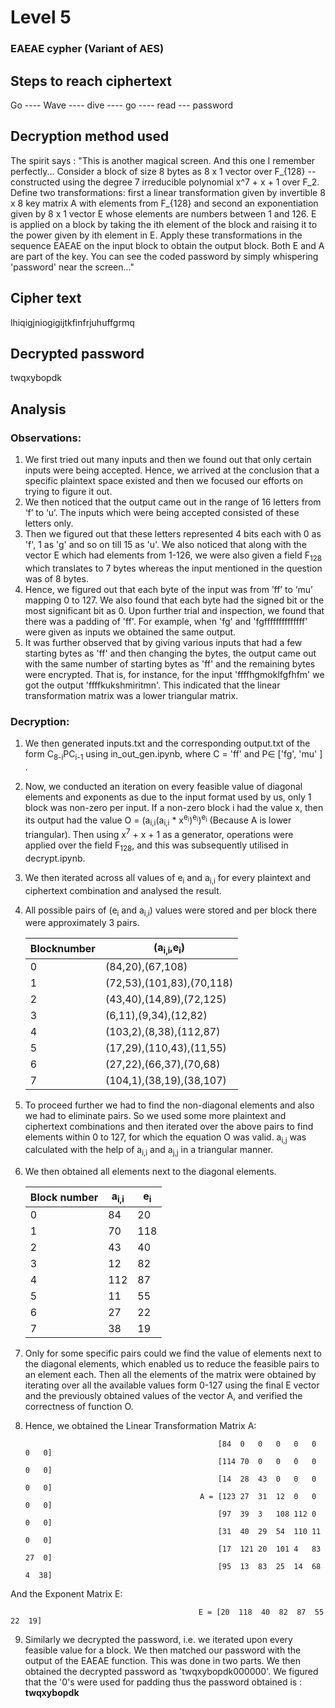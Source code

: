 # Level 5
### EAEAE cypher (Variant of AES)
## Steps to reach ciphertext
Go ---- Wave ---- dive ---- go ---- read --- password
## Decryption method used
The spirit says :
  "This is another magical screen. And this one I remember perfectly...
	Consider a block of size 8 bytes as 8 x 1 vector over F_{128} --
	constructed using the degree 7 irreducible polynomial x^7 + x + 1
	over F_2. Define two transformations: first a linear transformation 
	given by invertible 8 x 8 key matrix A with elements from F_{128} and 
	second an exponentiation given by 8 x 1 vector E whose elements are 
	numbers between 1 and 126. E is applied on a block by taking the ith 
	element of the block and raising it to the power given by ith element in E.
	Apply these transformations in the sequence EAEAE on the input block
	to obtain the output block. Both E and A are part of the key.
	You can see the coded password by simply whispering 'password' near 
	the screen..."
## Cipher text
lhiqigjniogigijtkfinfrjuhuffgrmq
## Decrypted password
twqxybopdk
## Analysis
### Observations:
1. We first tried out many inputs and then we found out that only certain inputs were being accepted. Hence, we arrived at the conclusion that a specific plaintext space existed and then we focused our efforts on trying to figure it out.
2. We then noticed that the output came out in the range of 16 letters from ‘f’ to ‘u’. The inputs which were being accepted consisted of these letters only.
3. Then we figured out that these letters represented 4 bits each with 0 as 'f', 1 as 'g' and so on till 15  as 'u'. We also noticed that along with the vector E which had elements from 1-126, we were also given a field F<sub>128</sub> which translates to 7 bytes whereas the input mentioned in the question was of 8 bytes.
4. Hence, we figured out that each byte of the input was from ’ff’ to ‘mu’ mapping 0 to 127. We also found that each byte had the signed bit or the most significant bit as 0. Upon further trial and inspection, we found that there was a padding of 'ff'. For example, when  'fg' and 'fgffffffffffffff' were given as inputs we obtained the same output.
5. It was further observed that by giving various inputs that had a few starting bytes as 'ff' and then changing the bytes, the output came out with the same number of starting bytes as 'ff' and the remaining bytes were encrypted. That is, for instance, for the input 'ffffhgmoklfgfhfm' we got the output 'ffffkukshmiritmn'. This indicated that the linear transformation matrix was a lower triangular matrix.
### Decryption:
1. We then generated inputs.txt and the corresponding output.txt of the form C<sub>8-i</sub>PC<sub>i-1</sub> using in_out_gen.ipynb, where C = 'ff' and P∈ ['fg', 'mu' ] .
2. Now, we conducted an iteration on every feasible value of diagonal elements and exponents as due to the input format used by us, only 1 block was non-zero per input. If a non-zero block i had the value x, then its output had the value O = (a<sub>i,i</sub>(a<sub>i,i</sub> * x<sup>e<sub>i</sub></sup>)<sup>e<sub>i</sub></sup>)<sup>e<sub>i</sub></sup> (Because A is lower triangular). Then using x<sup>7</sup> + x + 1 as a generator, operations were applied over the field F<sub>128</sub>, and this was subsequently utilised in decrypt.ipynb.
3. We then iterated across all values of e<sub>i</sub> and a<sub>i,i</sub> for every plaintext and ciphertext combination and analysed the result. 
4. All possible pairs of (e<sub>i</sub> and a<sub>i,i</sub>) values were stored and per block there were approximately 3 pairs. 

      |Blocknumber|(a<sub>i,i</sub>,e<sub>i</sub>)|
      |-------------|---------------------------------|
      | 0 | (84,20),(67,108) |
      | 1 | (72,53),(101,83),(70,118) |
      | 2 | (43,40),(14,89),(72,125) |
      | 3 | (6,11),(9,34),(12,82) |
      | 4 | (103,2),(8,38),(112,87) |
      | 5 | (17,29),(110,43),(11,55) |
      | 6 | (27,22),(66,37),(70,68) |
      | 7 |(104,1),(38,19),(38,107) |

5. To proceed further we had to find the non-diagonal elements and also we had to eliminate pairs. So we used some more plaintext and ciphertext combinations and then iterated over the above pairs to find elements within 0 to 127, for which the equation O was valid. a<sub>i,j</sub> was calculated with the help of a<sub>i,i</sub> and a<sub>j,j</sub> in a triangular manner.
6. We then obtained all elements next to the diagonal elements.

      | Block number | a<sub>i,i</sub> | e<sub>i</sub> |
      |---|---|---|
      | 0 | 84 | 20 |
      | 1 | 70 | 118 |
      | 2 | 43 | 40 |
      | 3 | 12 | 82 |
      | 4 | 112 | 87 |
      | 5 | 11 | 55 | 
      | 6 | 27 | 22 |
      | 7 | 38 | 19 |

7. Only for some specific pairs could we find the value of elements next to the diagonal elements, which enabled us to reduce the feasible pairs to an element each. Then all the elements of the matrix were obtained by iterating over all the available values form 0-127 using the final E vector and the previously obtained values of the vector A, and verified the correctness of function O.
8. Hence, we obtained the Linear Transformation Matrix A:

                                                  [84  0   0   0   0   0   0   0] 
                                                  [114 70  0   0   0   0   0   0] 
                                                  [14  28  43  0   0   0   0   0]
                                              A = [123 27  31  12  0   0   0   0] 
                                                  [97  39  3   108 112 0   0   0] 
                                                  [31  40  29  54  110 11  0   0] 
                                                  [17  121 20  101 4   83  27  0] 
                                                  [95  13  83  25  14  68  4  38]
                                                  
And the Exponent Matrix E:

                                              E = [20  118  40  82  87  55  22  19]
                                              
9. Similarly we decrypted the password, i.e. we iterated upon every feasible value for a block. We then matched our password with the output of the EAEAE function. This was done in two parts. We then obtained the decrypted password as 'twqxybopdk000000'. We figured that the '0's were used for padding thus the password obtained is :
**twqxybopdk**
